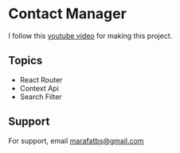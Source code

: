 
# Contact Manager
I follow this [youtube video](https://www.youtube.com/watch?v=0riHps91AzE) for making
this project. 




## Topics

- React Router
- Context Api
- Search Filter



## Support

For support, email marafatbs@gmail.com 

